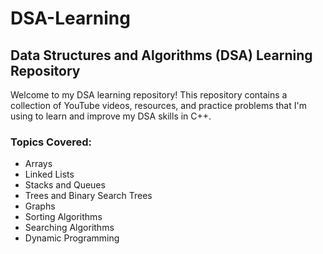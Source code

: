 # DSA-Learning

## Data Structures and Algorithms (DSA) Learning Repository

Welcome to my DSA learning repository! This repository contains a collection of YouTube videos, resources, and practice problems that I'm using to learn and improve my DSA skills in C++.

### Topics Covered:

- Arrays
- Linked Lists
- Stacks and Queues
- Trees and Binary Search Trees
- Graphs
- Sorting Algorithms
- Searching Algorithms
- Dynamic Programming
  





